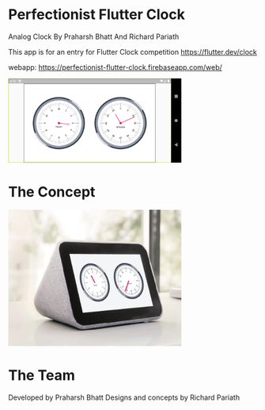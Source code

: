# Perfectionist Flutter Clock

Analog Clock By Praharsh Bhatt And Richard Pariath

This app is for an entry for Flutter Clock competition https://flutter.dev/clock

webapp: https://perfectionist-flutter-clock.firebaseapp.com/web/

<img src='analog_clock/Screenshot_1.png' width='350'>


# The Concept


<img src='analog_clock/Concept_1.jpg' width='350'>


# The Team
Developed by Praharsh Bhatt
Designs and concepts by Richard Pariath